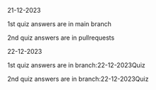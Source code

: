 21-12-2023

1st quiz answers are in main branch

2nd quiz answers are in pullrequests

22-12-2023

1st quiz answers are in branch:22-12-2023Quiz

2nd quiz answers are in branch:22-12-2023Quiz
